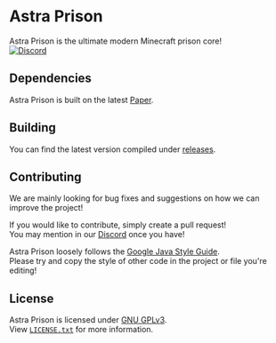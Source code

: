 # Astra Prison
Astra Prison is the ultimate modern Minecraft prison core!<br>
[![Discord](https://discordapp.com/api/guilds/1208754055132749864/widget.png?style=shield)](https://astra.paracausal.dev)

## Dependencies
Astra Prison is built on the latest [Paper](https://papermc.io).

## Building
You can find the latest version compiled under [releases](https://github.com/AstraPrison/AstraPrison/releases).

## Contributing
We are mainly looking for bug fixes and suggestions on how we can improve the project!

If you would like to contribute, simply create a pull request!<br>
You may mention in our [Discord](https://astra.paracausal.dev) once you have!<br>

Astra Prison loosely follows the [Google Java Style Guide](https://google.github.io/styleguide/javaguide.html).<br>
Please try and copy the style of other code in the project or file you're editing!

## License
Astra Prison is licensed under [GNU GPLv3](https://www.gnu.org/licenses/).<br>
View [`LICENSE.txt`](/LICENSE.txt) for more information.
